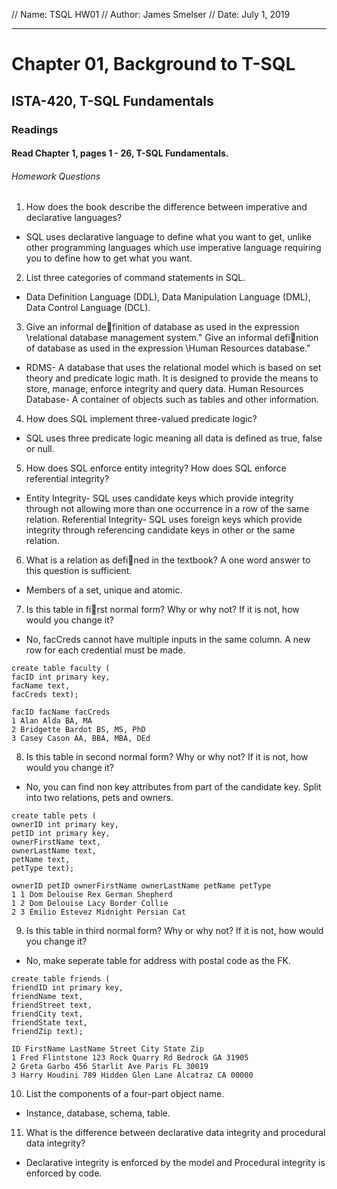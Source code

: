 // Name: TSQL HW01
// Author: James Smelser
// Date: July 1, 2019

----------------------------------
# Chapter 01, Background to T-SQL
## ISTA-420, T-SQL Fundamentals
### Readings
#### Read Chapter 1, pages 1 - 26, T-SQL Fundamentals.
###### Homework Questions
1. How does the book describe the difference between imperative and declarative languages?
-	SQL uses declarative language to define what you want to get, unlike other programming languages which use imperative language requiring you to define how to get what you want.
2. List three categories of command statements in SQL.
- Data Definition Language (DDL), Data Manipulation Language (DML), Data Control Language (DCL).
3. Give an informal definition of database as used in the expression \relational database management system." Give an informal definition of database as used in the expression \Human Resources database."
- RDMS- A database that uses the relational model which is based on set theory and predicate logic math. It is designed to provide the means to store, manage, enforce integrity and query data. Human Resources Database- A container of objects such as tables and other information.
4. How does SQL implement three-valued predicate logic?
- SQL uses three predicate logic meaning all data is defined as true, false or null.
5. How does SQL enforce entity integrity? How does SQL enforce referential integrity?
- Entity Integrity- SQL uses candidate keys which provide integrity through not allowing more than one occurrence in a row of the same relation. Referential Integrity- SQL uses foreign keys which provide integrity through referencing candidate keys in other or the same relation.
6. What is a relation as defined in the textbook? A one word answer to this question is sufficient.
- Members of a set, unique and atomic.
7. Is this table in first normal form? Why or why not? If it is not, how would you change it?
- No, facCreds cannot have multiple inputs in the same column. A new row for each credential must be made.
```
create table faculty (
facID int primary key,
facName text,
facCreds text);
```
```
facID facName facCreds
1 Alan Alda BA, MA
2 Bridgette Bardot BS, MS, PhD
3 Casey Cason AA, BBA, MBA, DEd
```
8. Is this table in second normal form? Why or why not? If it is not, how would you change it?
- No, you can find non key attributes from part of the candidate key. Split into two relations, pets and owners.
```
create table pets (
ownerID int primary key,
petID int primary key,
ownerFirstName text,
ownerLastName text,
petName text,
petType text);
```
```
ownerID petID ownerFirstName ownerLastName petName petType
1 1 Dom Delouise Rex German Shepherd
1 2 Dom Delouise Lacy Border Collie
2 3 Emilio Estevez Midnight Persian Cat
```
9. Is this table in third normal form? Why or why not? If it is not, how would you change it?
- No, make seperate table for address with postal code as the FK.
```
create table friends (
friendID int primary key,
friendName text,
friendStreet text,
friendCity text,
friendState text,
friendZip text);
```
```
ID FirstName LastName Street City State Zip
1 Fred Flintstone 123 Rock Quarry Rd Bedrock GA 31905
2 Greta Garbo 456 Starlit Ave Paris FL 30019
3 Harry Houdini 789 Hidden Glen Lane Alcatraz CA 00000
```
10. List the components of a four-part object name.
- Instance, database, schema, table.
11. What is the difference between declarative data integrity and procedural data integrity?
- Declarative integrity is enforced by the model and Procedural integrity is enforced by code.
